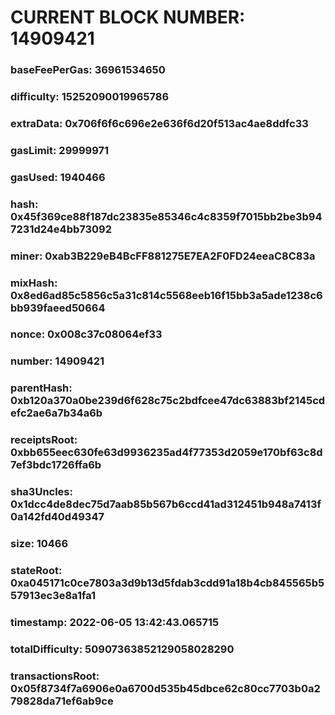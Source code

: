 # CURRENT BLOCK NUMBER: 14909421

### baseFeePerGas: 36961534650
### difficulty: 15252090019965786
### extraData: 0x706f6f6c696e2e636f6d20f513ac4ae8ddfc33
### gasLimit: 29999971
### gasUsed: 1940466
### hash: 0x45f369ce88f187dc23835e85346c4c8359f7015bb2be3b947231d24e4bb73092
### miner: 0xab3B229eB4BcFF881275E7EA2F0FD24eeaC8C83a
### mixHash: 0x8ed6ad85c5856c5a31c814c5568eeb16f15bb3a5ade1238c6bb939faeed50664
### nonce: 0x008c37c08064ef33
### number: 14909421
### parentHash: 0xb120a370a0be239d6f628c75c2bdfcee47dc63883bf2145cdefc2ae6a7b34a6b
### receiptsRoot: 0xbb655eec630fe63d9936235ad4f77353d2059e170bf63c8d7ef3bdc1726ffa6b
### sha3Uncles: 0x1dcc4de8dec75d7aab85b567b6ccd41ad312451b948a7413f0a142fd40d49347
### size: 10466
### stateRoot: 0xa045171c0ce7803a3d9b13d5fdab3cdd91a18b4cb845565b557913ec3e8a1fa1
### timestamp: 2022-06-05 13:42:43.065715
### totalDifficulty: 50907363852129058028290
### transactionsRoot: 0x05f8734f7a6906e0a6700d535b45dbce62c80cc7703b0a279828da71ef6ab9ce
